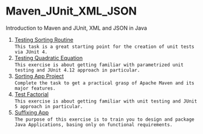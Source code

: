 # Maven_JUnit_XML_JSON
Introduction to Maven and JUnit,  XML and JSON in Java
1. [Testing Sorting Routine](https://github.com/Bublik202/Maven_JUnit_XML_JSON/tree/main/test-sorting) </br>```This task is a great starting point for the creation of unit tests via JUnit 4.```
2. [Testing Quadratic Equation](https://github.com/Bublik202/Maven_JUnit_XML_JSON/tree/main/test-quadratic-equation) </br>```This exercise is about getting familiar with parametrized unit testing and JUnit 4.12 approach in particular.```
3. [Sorting App Project](https://github.com/Bublik202/Maven_JUnit_XML_JSON/tree/main/SortingApp)</br>```Complete the task to get a practical grasp of Apache Maven and its major features.```
4. [Test Factorial](https://github.com/Bublik202/Maven_JUnit_XML_JSON/tree/main/test-factorial) </br>```This exercise is about getting familiar with unit testing and JUnit 5 approach in particular.```
5. [Suffixing App](https://github.com/Bublik202/Maven_JUnit_XML_JSON/tree/main/suffixing-app)</br>```The purpose of this exercise is to train you to design and package Java Applications, basing only on functional requirements.```
